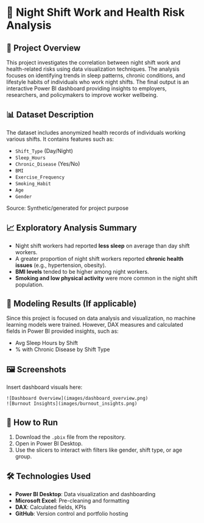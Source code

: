 # 📘 Night Shift Work and Health Risk Analysis

## 📄 Project Overview

This project investigates the correlation between night shift work and health-related risks using data visualization techniques. The analysis focuses on identifying trends in sleep patterns, chronic conditions, and lifestyle habits of individuals who work night shifts. The final output is an interactive Power BI dashboard providing insights to employers, researchers, and policymakers to improve worker wellbeing.

## 📊 Dataset Description

The dataset includes anonymized health records of individuals working various shifts. It contains features such as:

* `Shift_Type` (Day/Night)
* `Sleep_Hours`
* `Chronic_Disease` (Yes/No)
* `BMI`
* `Exercise_Frequency`
* `Smoking_Habit`
* `Age`
* `Gender`

Source: Synthetic/generated for project purpose

## 📈 Exploratory Analysis Summary

* Night shift workers had reported **less sleep** on average than day shift workers.
* A greater proportion of night shift workers reported **chronic health issues** (e.g., hypertension, obesity).
* **BMI levels** tended to be higher among night workers.
* **Smoking and low physical activity** were more common in the night shift population.

## 🤖 Modeling Results (If applicable)

Since this project is focused on data analysis and visualization, no machine learning models were trained. However, DAX measures and calculated fields in Power BI provided insights, such as:

* Avg Sleep Hours by Shift
* % with Chronic Disease by Shift Type

## 🖼️ Screenshots

Insert dashboard visuals here:

```
![Dashboard Overview](images/dashboard_overview.png)
![Burnout Insights](images/burnout_insights.png)
```

## 🚀 How to Run

1. Download the `.pbix` file from the repository.
2. Open in Power BI Desktop.
3. Use the slicers to interact with filters like gender, shift type, or age group.


## 🛠️ Technologies Used

* **Power BI Desktop**: Data visualization and dashboarding
* **Microsoft Excel**: Pre-cleaning and formatting
* **DAX**: Calculated fields, KPIs
* **GitHub**: Version control and portfolio hosting

